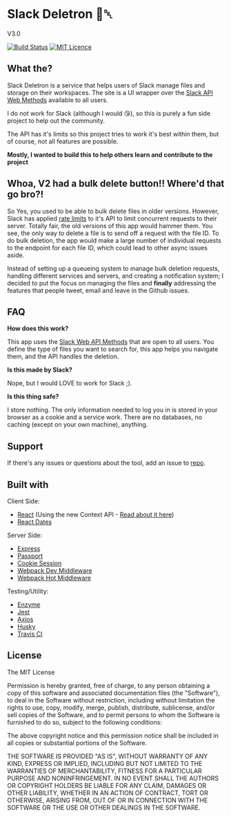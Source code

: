 # Slack Deletron 📁␡

V3.0

[![Build Status](https://travis-ci.org/drewminns/slackdeletron.svg?branch=master)](https://travis-ci.org/drewminns/slackdeletron)
[![MIT Licence](https://badges.frapsoft.com/os/mit/mit.svg?v=103)](https://opensource.org/licenses/mit-license.php)

## What the?

Slack Deletron is a service that helps users of Slack manage files and storage on their workspaces. The site is a UI wrapper over the [Slack API Web Methods](https://api.slack.com/methods) available to all users.

I do not work for Slack (although I would 😘), so this is purely a fun side project to help out the community.

The API has it's limits so this project tries to work it's best within them, but of course, not all features are possible.

**Mostly, I wanted to build this to help others learn and contribute to the project**

## Whoa, V2 had a bulk delete button!! Where'd that go bro?!

So Yes, you used to be able to bulk delete files in older versions. However, Slack has applied [rate limits](https://api.slack.com/docs/rate-limits) to it's API to limit concurrent requests to their server. Totally fair, the old versions of this app would hammer them. You see, the only way to delete a file is to send off a request with the file ID. To do bulk deletion, the app would make a large number of individual requests to the endpoint for each file ID, which could lead to other async issues aside.

Instead of setting up a queueing system to manage bulk deletion requests, handling different services and servers, and creating a notification system; I decided to put the focus on managing the files and **finally** addressing the features that people tweet, email and leave in the Github issues.

## FAQ

**How does this work?**

This app uses the [Slack Web API Methods](https://api.slack.com/methods) that are open to all users. You define the type of files you want to search for, this app helps you navigate them, and the API handles the deletion.

**Is this made by Slack?**

Nope, but I would LOVE to work for Slack ;).

**Is this thing safe?**

I store nothing. The only information needed to log you in is stored in your browser as a cookie and a service work. There are no databases, no caching (except on your own machine), anything.

## Support

If there's any issues or questions about the tool, add an issue to [repo](https://github.com/drewminns/slackdeletron/issues/new).

## Built with

Client Side:

* [React](https://reactjs.org/) (Using the new Context API - [Read about it here](https://medium.com/dailyjs/reacts-%EF%B8%8F-new-context-api-70c9fe01596b))
* [React Dates](http://airbnb.io/react-dates/)

Server Side:

* [Express](https://expressjs.com/)
* [Passport](http://www.passportjs.org/)
* [Cookie Session](https://github.com/expressjs/cookie-session)
* [Webpack Dev Middleware](https://github.com/webpack/webpack-dev-middleware)
* [Webpack Hot Middleware](https://github.com/webpack-contrib/webpack-hot-middleware)

Testing/Utility:

* [Enzyme](https://webpack.js.org/)
* [Jest](https://facebook.github.io/jest/)
* [Axios](https://github.com/axios/axios)
* [Husky](https://github.com/typicode/husky)
* [Travis CI](https://travis-ci.org/)

## License

The MIT License

Permission is hereby granted, free of charge, to any person obtaining a copy
of this software and associated documentation files (the "Software"), to deal
in the Software without restriction, including without limitation the rights
to use, copy, modify, merge, publish, distribute, sublicense, and/or sell
copies of the Software, and to permit persons to whom the Software is
furnished to do so, subject to the following conditions:

The above copyright notice and this permission notice shall be included in
all copies or substantial portions of the Software.

THE SOFTWARE IS PROVIDED "AS IS", WITHOUT WARRANTY OF ANY KIND, EXPRESS OR
IMPLIED, INCLUDING BUT NOT LIMITED TO THE WARRANTIES OF MERCHANTABILITY,
FITNESS FOR A PARTICULAR PURPOSE AND NONINFRINGEMENT. IN NO EVENT SHALL THE
AUTHORS OR COPYRIGHT HOLDERS BE LIABLE FOR ANY CLAIM, DAMAGES OR OTHER
LIABILITY, WHETHER IN AN ACTION OF CONTRACT, TORT OR OTHERWISE, ARISING FROM,
OUT OF OR IN CONNECTION WITH THE SOFTWARE OR THE USE OR OTHER DEALINGS IN
THE SOFTWARE.
